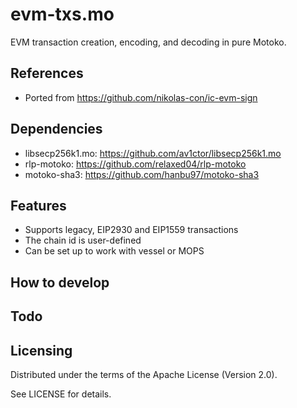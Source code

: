 # evm-txs.mo
EVM transaction creation, encoding, and decoding in pure Motoko.

## References
- Ported from https://github.com/nikolas-con/ic-evm-sign

## Dependencies
- libsecp256k1.mo: https://github.com/av1ctor/libsecp256k1.mo
- rlp-motoko: https://github.com/relaxed04/rlp-motoko
- motoko-sha3: https://github.com/hanbu97/motoko-sha3

## Features
- Supports legacy, EIP2930 and EIP1559 transactions
- The chain id is user-defined
- Can be set up to work with vessel or MOPS

## How to develop

## Todo

## Licensing
Distributed under the terms of the Apache License (Version 2.0).

See LICENSE for details.
